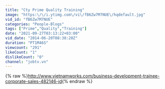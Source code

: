 ```yaml
---
title: "Cty Prime Quality Training"
image: "https:\/\/i.ytimg.com\/vi\/fB6Zw7M7NUE\/hqdefault.jpg"
vid_id: "fB6Zw7M7NUE"
categories: "People-Blogs"
tags: ["Prime","Quality","Training"]
date: "2021-09-27T03:13:22+03:00"
vid_date: "2014-06-20T08:38:20Z"
duration: "PT1M46S"
viewcount: "291"
likeCount: "1"
dislikeCount: "0"
channel: "jobtv.vn"
---
```

{% raw %}<a rel="nofollow" target="blank" href="http://www.vietnamworks.com/business-development-trainee-corporate-sales-482146-jd">http://www.vietnamworks.com/business-development-trainee-corporate-sales-482146-jd</a>{% endraw %}
